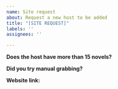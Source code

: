 ```yaml
---
name: Site request
about: Request a new host to be added
title: "[SITE REQUEST]"
labels: ''
assignees: ''

---
```


<!--- Host name above as Title -->

**Does the host have more than 15 novels?**
<!--- Yes / No. If not please explain why it should be added anyway. -->


**Did you try manual grabbing?**
<!--- Yes / No -->


**Website link:**
<!--- Please post a link to the new host -->
